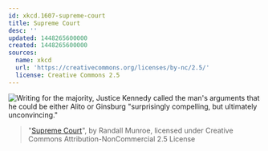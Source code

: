 ```yaml
---
id: xkcd.1607-supreme-court
title: Supreme Court
desc: ''
updated: 1448265600000
created: 1448265600000
sources:
  name: xkcd
  url: 'https://creativecommons.org/licenses/by-nc/2.5/'
  license: Creative Commons 2.5
---
```

![Writing for the majority, Justice Kennedy called the man's arguments that he could be either Alito or Ginsburg "surprisingly compelling, but ultimately unconvincing."](https://imgs.xkcd.com/comics/supreme_court.png)
> "[Supreme Court](https://xkcd.com/1607/)", by Randall Munroe, licensed under Creative Commons Attribution-NonCommercial 2.5 License
